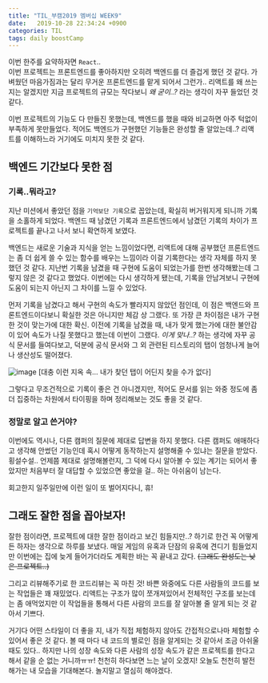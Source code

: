 ```yaml
---
title: "TIL_부캠2019 멤버십 WEEK9"
date:   2019-10-28 22:34:24 +0900
categories: TIL
tags: daily boostCamp
--- 
```


이번 한주를 요약하자면 `React`..  
이번 프로젝트는 프론트엔드를 좋아하지만 오히려 백엔드를 더 즐겁게 했던 것 같다. 가벼웠던 마음가짐과는 달리 무거운 프론트엔드를 맡게 되어서 그런가.. 리액트를 왜 쓰는지는 알겠지만 지금 프로젝트의 규모는 작다보니 *왜 굳이..?* 라는 생각이 자꾸 들었던 것 같다.  
  
이번 프로젝트의 기능도 다 만들진 못했는데, 백엔드를 했을 때와 비교하면 아주 턱없이 부족하게 못만들었다. 적어도 백엔드가 구현했던 기능들은 완성할 줄 알았는데..? 리액트를 이해하느라 거기에도 미치지 못한 것 같다.  
  
## 백엔드 기간보다 못한 점

### 기록..뭐라고?

지난 미션에서 좋았던 점을 `기억보단 기록`으로 꼽았는데, 확실히 버거워지게 되니까 기록을 소홀하게 되었다. 백엔드 때 남겼던 기록과 프론트엔드에서 남겼던 기록의 차이가 프로젝트를 끝나고 나서 보니 확연하게 보였다.  
  
백엔드는 새로운 기술과 지식을 얻는 느낌이었다면, 리액트에 대해 공부했던 프론트엔드는 좀 더 쉽게 쓸 수 있는 함수를 배우는 느낌이라 이걸 기록한다는 생각 자체를 하지 못했던 것 같다. 지난번 기록을 남겼을 때 구현에 도움이 되었는가를 한번 생각해봤는데 그렇지 않은 것 같다고 했었다. 이번에는 다시 생각하게 됐는데, 기록을 안남겨보니 구현에 도움이 되는지 아닌지 그 차이를 느낄 수 있었다.  
  
먼저 기록을 남겼다고 해서 구현의 속도가 빨라지지 않았던 점인데, 이 점은 백엔드와 프론트엔드이다보니 확실한 것은 아니지만 체감 상 그랬다. 또 가장 큰 차이점은 내가 구현한 것이 맞는가에 대한 확신. 이전에 기록을 남겼을 때, 내가 맞게 했는가에 대한 불안감이 있어 속도가 나질 못했다고 했는데 이번이 그랬다. _이게 맞나..?_ 하는 생각에 자꾸 공식 문서를 들여다보고, 덕분에 공식 문서와 그 외 관련된 티스토리의 탭이 엄청나게 늘어나 생산성도 떨어졌다.  
  
![image](https://user-images.githubusercontent.com/42017052/67683638-0b08ff00-f9d5-11e9-8af2-714c0525d8e6.png)
[대충 이런 지옥 속... 내가 찾던 탭이 어딘지 찾을 수가 없다]  
  
그렇다고 무조건적으로 기록이 좋은 건 아니겠지만, 적어도 문서를 읽는 와중 정도에 좀 더 집중하는 차원에서 타이핑을 하며 정리해보는 것도 좋을 것 같다.  
  
### 정말로 알고 쓴거야?
이번에도 역시나, 다른 캠퍼의 질문에 제대로 답변을 하지 못했다. 다른 캠퍼도 애매하다고 생각해 안썼던 기능인데 혹시 어떻게 동작하는지 설명해줄 수 있냐는 질문을 받았다. 횡설수설.. 언제쯤 제대로 설명해볼런지, 그 덕에 다시 알아볼 수 있는 계기는 되어서 좋았지만 처음부터 잘 대답할 수 있었으면 좋았을 걸.. 하는 아쉬움이 남는다.  
  
회고한지 일주일만에 이런 일이 또 벌어지다니, 휴!  
  
## 그래도 잘한 점을 꼽아보자!

잘한 점이라면, 프로젝트에 대한 잘한 점이라고 보긴 힘들지만..? 하기로 한건 꼭 어떻게든 하자는 생각으로 하루를 보냈다. 매일 게임의 유혹과 단잠의 유혹에 견디기 힘들었지만 이번에는 집에 늦게 들어가더라도 계획한 바는 꼭 끝내고 갔다. ~~(그래도 완성도는 낮은 프로젝트..)~~  
  
그리고 리뷰해주기로 한 코드리뷰는 꼭 마친 것! 바쁜 와중에도 다른 사람들의 코드를 보는 작업들은 꽤 재밌었다. 리액트는 구조가 많이 쪼개져있어서 전체적인 구조를 보는데는 좀 애먹었지만 이 작업들을 통해서 다른 사람의 코드를 잘 알아볼 줄 알게 되는 것 같아서 기쁘다.  
  
거기다 어떤 스타일이 더 좋을 지, 내가 직접 체험하지 않아도 간접적으로나마 체험할 수 있어서 좋은 것 같다. 볼 때 마다 내 코드의 별로인 점을 알게되는 것 같아서 조금 아쉬울 때도 있다.. 하지만 나의 성장 속도와 다른 사람의 성장 속도가 같은 프로젝트를 한다고 해서 같을 순 없는 거니까ㅠㅠ! 천천히 하다보면 느는 날이 오겠지! 오늘도 천천히 발전해가는 내 모습을 기대해본다. 놀지말고 열심히 해야겠다.  
